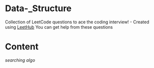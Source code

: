 # Data-_Structure
Collection of LeetCode questions to ace the coding interview! - Created using [LeetHub](https://github.com/QasimWani/LeetHub)
You can get help from these questions 
# Content 
  *searching algo*
